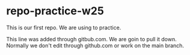 # repo-practice-w25
This is our first repo. We are using to practice.

This line was added through gitbub.com. We are goin to pull it down. Normally we don't edit through github.com or work on the main branch.
